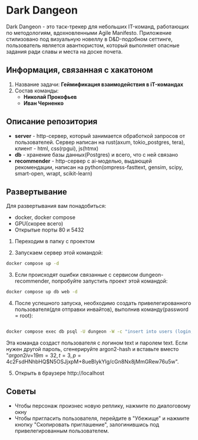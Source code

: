 # Dark Dangeon
Dark Dangeon - это таск-трекер для небольших IT-команд, работающих по методологиям, вдохновленными Agile Manifesto. Приложение стилизовано под визуальную новеллу в D&D-подобном сеттинге, пользователь является авантюристом, который выполняет опасные задания ради славы и места на доске почета.

## Информация, связанная с хакатоном
1. Название задачи: **Геймификация взаимодействия в iT-командах**
1. Состав команды: 
    * **Николай Прокофьев**
    * **Иван Черненко**

## Описание репозитория

  * **server** - http-сервер, который занимается обработкой запросов от пользователей. Сервер написан на rust(axum, tokio_postgres, tera), клиент - html, css(rpgui), js(htmx)
  * **db** - хранение базы данных(Postgres) и всего, что с ней связано
  * **recommender** - http-сервер с ai-моделью, выдающей рекомендации, написан на python(ompress-fasttext, gensim, scipy, smart-open, wrapt, scikit-learn)

## Развертывание

Для развертывания вам понадобиться:
- docker, docker compose
- GPU(скорее всего)
- Открытые порты 80 и 5432

1. Переходим в папку с проектом

2. Запускаем сервер этой командой:
```bash
docker compose up -d
```
3. Если происходят ошибки связанные с сервисом dungeon-recommender, попробуйте запустить проект этой командой:
```bash
docker compose up db web -d
```

4. После успешного запуска, необходимо создать привелегированного пользователя(для отправки инвайтов), выполнив команду(password = root):
```bash

docker compose exec db psql -U dungeon -W -c "insert into users (login, name, password, class, is_admin, tags) values('text', 'text', '\$argon2i\$v=19\$m=32,t=3,p=4\$c2FsdHNhbHQ\$N5OSJjxpM+8ueBlykYlg/cGn8Nx8jMmGRew76u5w', 0, true, '{}')"
```
Эта команда создаст пользователя с логином text и паролем text. Если нужен другой пароль, сгенерируйте argon2-hash и вставьте вместо "$argon2i$v=19$m=32,t=3,p=4$c2FsdHNhbHQ$N5OSJjxpM+8ueBlykYlg/cGn8Nx8jMmGRew76u5w".

5. Открыть в браузере http://localhost

## Советы
* Чтобы персонаж произнес новую реплику, нажмите по диалоговому окну
* Чтобы пригласить пользователя, перейдите в "Убежище" и нажмите кнопку "Скопировать приглашение", залогинившись под привелегированным пользователем.
